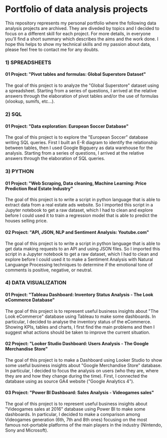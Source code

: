 # Portfolio of data analysis projects

This repository represents my personal portfolio where the following data analysis projects are archived. They are diveded by topics and  I decided to focus on a different skill for each project. For more details, in everyone you'll find a short summary which describes the aims and the work done. I hope this helps to show my technical skills and my passion about data, please feel free to contact me for any doubts.

### 1) SPREADSHEETS
####  01 Project: "Pivot tables and formulas: Global Superstore Dataset"

The goal of this project is to analyze the "Global Superstore" dataset using a spreadsheet. Starting from a series of questions, I arrived at the relative answers through the elaboration of pivot tables and/or the use of formulas (xlookup, sumifs, etc...).

### 2) SQL
####  01 Project: "Data exploration: European Soccer Database"

The goal of this project is to explore the "European Soccer" database writing SQL queries. First I built an E-R diagram to identify the relationship between tables, then I used Google Bigquery as data warehouse for the analysis. Starting from a series of questions, I arrived at the relative answers through the elaboration of SQL queries.

### 3) PYTHON
####  01 Project: "Web Scraping, Data cleaning, Machine Learning: Price Prediction Real Estate Industry"

The goal of this project is to write a script in python language that is able to extract data from a real estate ads website. So I imported this script in a Jupyter notebook to get a raw dataset, which I had to clean and explore before I could used it to train a regression model that is able to predict the houses selling price. 

####  02 Project: "API, JSON, NLP and Sentiment Analysis: Youtube.com"

The goal of this project is to write a script in python language that is able to get data making requests to an API and using JSON files. So I imported this script in a Jupyter notebook to get a raw dataset, which I had to clean and explore before I could used it to make a Sentiment Analysis with Natural Languange Processing techniques to determine if the emotional tone of comments is positive, negative, or neutral.

### 4) DATA VISUALIZATION
####  01 Project: "Tableau Dashboard: Inventory Status Analysis - The Look eCommerce Database"

The goal of this project is to represent useful business insights about "The Look eCommerce" database using Tableau to make some dashboards. In particular, I decided to analyse the inventory status of the eCommerce. Showing KPIs, tables and charts, I first find the main problems and then I suggest what actions should be taken to improve the current situation.

####  02 Project: "Looker Studio Dashboard: Users Analysis - The Google Merchandise Store"

The goal of this project is to make a Dashboard using Looker Studio to show some useful business insights about "Google Merchandise Store" database. In particular, I decided to focus the analysis on users (who they are, where they are and how they change during the time). First, I connected the database using as source GA4 website ("Google Analytics 4").

####  03 Project: "Power BI Dashboard: Sales Analysis - Videogames sales"

The goal of this project is to represent useful business insights about "Videogames sales at 2016" database using Power BI to make some dashboards. In particular, I decided to make a comparison among Videogames generation (6th, 7th and 8th ones) focusing on the most famous not-portable platforms of the main players in the industry (Nintendo, Sony and Microsoft).













